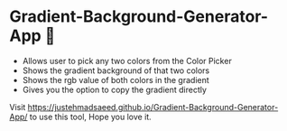 # Gradient-Background-Generator-App 🤗
- Allows user to pick any two colors from the Color Picker
- Shows the gradient background of that two colors
- Shows the rgb value of both colors in the gradient
- Gives you the option to copy the gradient directly

Visit https://justehmadsaeed.github.io/Gradient-Background-Generator-App/ to use this tool, Hope you love it.